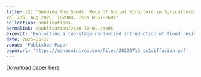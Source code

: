 ```yaml
---
title: (2) "Seeding the Seeds: Role of Social Structure in Agricultural Technology Diffusion (joint with Alain de Janvry and Elisabeth Sadoulet), Journal of Economic Behavior and Organization,
Vol 236, Aug 2025, 107088, ISSN 0167-2681"
collection: publications
permalink: /publication/2020-10-01-seeds
excerpt: 'Exploiting a two-stage randomized introduction of flood resistant seeds in rural Odisha, India, we find that the local social structure (the jati caste system) has a significant influence on diffusion of the technology. First, modest overall differences in adoption between treated and control villages is largely explained by the substantial heterogeneity in village-level jati fractionalization. Second, we find immediate diffusion among non-recipient farmers in the same jati groups as the initial, treated recipients and lower diffusion among lower status jatis. These findings highlight the limitations of randomized introduction of technology in a context of weak markets and closed social structures. <span style="color:blue">[Link to AEA Trial Registry.](https://www.socialscienceregistry.org/trials/002157)</span>'
date: 2025-05-27
venue: 'Published Paper'
paperurl: 'https://manaswinirao.com/files/20220713_ss1diffusion.pdf'
---
```


<span style="color:blue">[Download paper here](https://manaswinirao.com/files/20220713_ss1diffusion.pdf)</span>
